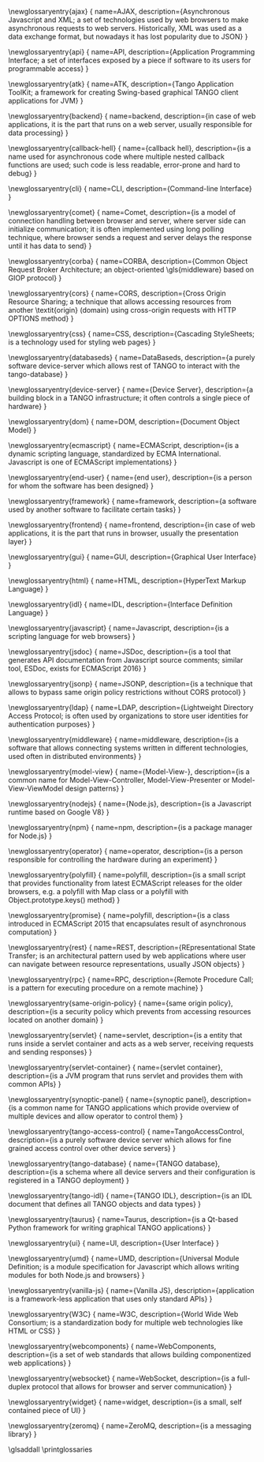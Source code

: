 
\newglossaryentry{ajax}
{
  name=AJAX,
  description={Asynchronous Javascript and XML; a set of technologies used by
    web browsers to make asynchronous requests to web servers. Historically,
    XML was used as a data exchange format, but nowadays it has lost popularity
    due to JSON}
}

\newglossaryentry{api}
{
  name=API,
  description={Application Programming Interface; a set of interfaces exposed
    by a piece if software to its users for programmable access}
}

\newglossaryentry{atk}
{
  name=ATK,
  description={Tango Application ToolKit; a framework for creating Swing-based
    graphical TANGO client applications for JVM}
}

\newglossaryentry{backend}
{
  name=backend,
  description={in case of web applications, it is the part that runs on a web
    server, usually responsible for data processing}
}

\newglossaryentry{callback-hell}
{
  name={callback hell},
  description={is a name used for asynchronous code where multiple nested
    callback functions are used; such code is less readable, error-prone and
    hard to debug}
}

\newglossaryentry{cli}
{
  name=CLI,
  description={Command-line Interface}
}

\newglossaryentry{comet}
{
  name=Comet,
  description={is a model of connection handling between browser and server,
    where server side can initialize communication; it is often implemented
    using long polling technique, where browser sends a request and server
    delays the response until it has data to send}
}

\newglossaryentry{corba}
{
  name=CORBA,
  description={Common Object Request Broker Architecture; an object-oriented
    \gls{middleware} based on GIOP protocol}
}

\newglossaryentry{cors}
{
  name=CORS,
  description={Cross Origin Resource Sharing; a technique that allows accessing
    resources from another \textit{origin} (domain) using cross-origin requests
    with HTTP OPTIONS method}
}

\newglossaryentry{css}
{
  name=CSS,
  description={Cascading StyleSheets; is a technology used for styling web
    pages}
}

\newglossaryentry{databaseds}
{
  name=DataBaseds,
  description={a purely software device-server which allows rest of TANGO
    to interact with the tango-database}
}

\newglossaryentry{device-server}
{
  name={Device Server},
  description={a building block in a TANGO infrastructure; it often controls
    a single piece of hardware}
}

\newglossaryentry{dom}
{
  name=DOM,
  description={Document Object Model}
}

\newglossaryentry{ecmascript}
{
  name=ECMAScript,
  description={is a dynamic scripting language, standardized by ECMA
    International. Javascript is one of ECMAScript implementations}
}

\newglossaryentry{end-user}
{
  name={end user},
  description={is a person for whom the software has been designed}
}

\newglossaryentry{framework}
{
  name=framework,
  description={a software used by another software to facilitate certain tasks}
}

\newglossaryentry{frontend}
{
  name=frontend,
  description={in case of web applications, it is the part that runs in
    browser, usually the presentation layer}
}

\newglossaryentry{gui}
{
  name=GUI,
  description={Graphical User Interface}
}

\newglossaryentry{html}
{
  name=HTML,
  description={HyperText Markup Language}
}

\newglossaryentry{idl}
{
  name=IDL,
  description={Interface Definition Language}
}

\newglossaryentry{javascript}
{
  name=Javascript,
  description={is a scripting language for web browsers}
}

\newglossaryentry{jsdoc}
{
  name=JSDoc,
  description={is a tool that generates API documentation from Javascript
    source comments; similar tool, ESDoc, exists for ECMAScript 2016}
}

\newglossaryentry{jsonp}
{
  name=JSONP,
  description={is a technique that allows to bypass same origin policy
    restrictions without CORS protocol}
}

\newglossaryentry{ldap}
{
  name=LDAP,
  description={Lightweight Directory Access Protocol; is often used by
    organizations to store user identities for authentication purposes}
}

\newglossaryentry{middleware}
{
  name=middleware,
  description={is a software that allows connecting systems written in different
    technologies, used often in distributed environments}
}

\newglossaryentry{model-view}
{
  name={Model-View-},
  description={is a common name for Model-View-Controller,
    Model-View-Presenter or Model-View-ViewModel design patterns}
}

\newglossaryentry{nodejs}
{
  name={Node.js},
  description={is a Javascript runtime based on Google V8}
}

\newglossaryentry{npm}
{
  name=npm,
  description={is a package manager for Node.js}
}

\newglossaryentry{operator}
{
  name=operator,
  description={is a person responsible for controlling the hardware during an
    experiment}
}

\newglossaryentry{polyfill}
{
  name=polyfill,
  description={is a small script that provides functionality from latest
    ECMAScript releases for the older browsers, e.g. a polyfill with
    Map class or a polyfill with Object.prototype.keys()
    method}
}

\newglossaryentry{promise}
{
  name=polyfill,
  description={is a class introduced in ECMAScript 2015 that encapsulates
    result of asynchronous computation}
}

\newglossaryentry{rest}
{
  name=REST,
  description={REpresentational State Transfer; is an architectural pattern
    used by web applications where user can navigate between resource
    representations, usually JSON objects}
}

\newglossaryentry{rpc}
{
  name=RPC,
  description={Remote Procedure Call; is a pattern for executing procedure on
    a remote machine}
}

\newglossaryentry{same-origin-policy}
{
  name={same origin policy},
  description={is a security policy which prevents from accessing resources
    located on another domain}
}

\newglossaryentry{servlet}
{
  name=servlet,
  description={is a entity that runs inside a servlet container and acts as a
    web server, receiving requests and sending responses}
}

\newglossaryentry{servlet-container}
{
  name={servlet container},
  description={is a JVM program that runs servlet and provides them with common
    APIs}
}

\newglossaryentry{synoptic-panel}
{
  name={synoptic panel},
  description={is a common name for TANGO applications which provide overview
    of multiple devices and allow operator to control them}
}

\newglossaryentry{tango-access-control}
{
  name=TangoAccessControl,
  description={is a purely software device server which allows for fine grained
    access control over other device servers}
}

\newglossaryentry{tango-database}
{
  name={TANGO database},
  description={is a schema where all device servers and their configuration is
    registered in a TANGO deployment}
}

\newglossaryentry{tango-idl}
{
  name={TANGO IDL},
  description={is an IDL document that defines all TANGO objects and data
    types}
}

\newglossaryentry{taurus}
{
  name=Taurus,
  description={is a Qt-based Python framework for writing graphical TANGO
    applications}
}

\newglossaryentry{ui}
{
  name=UI,
  description={User Interface}
}

\newglossaryentry{umd}
{
  name=UMD,
  description={Universal Module Definition; is a module specification for
    Javascript which allows writing modules for both Node.js and browsers}
}

\newglossaryentry{vanilla-js}
{
  name={Vanilla JS},
  description={application is a framework-less application that uses only
    standard APIs}
}

\newglossaryentry{W3C}
{
  name=W3C,
  description={World Wide Web Consortium; is a standardization body for
    multiple web technologies like HTML or CSS}
}

\newglossaryentry{webcomponents}
{
  name=WebComponents,
  description={is a set of web standards that allows building componentized
    web applications}
}

\newglossaryentry{websocket}
{
  name=WebSocket,
  description={is a full-duplex protocol that allows for browser and server
    communication}
}

\newglossaryentry{widget}
{
  name=widget,
  description={is a small, self contained piece of UI}
}

\newglossaryentry{zeromq}
{
  name=ZeroMQ,
  description={is a messaging library}
}

\glsaddall
\printglossaries

